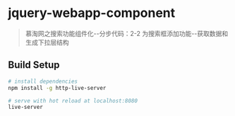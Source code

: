 # jquery-webapp-component

> 慕淘网之搜索功能组件化--分步代码：2-2 为搜索框添加功能--获取数据和生成下拉层结构

## Build Setup

``` bash
# install dependencies
npm install -g http-live-server

# serve with hot reload at localhost:8080
live-server

```